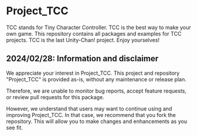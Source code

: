 # Project_TCC
TCC stands for Tiny Character Controller. TCC is the best way to make your own game. This repository contains all packages and examples for TCC projects.
TCC is the last Unity-Chan! project. Enjoy yourselves!

## 2024/02/28: Information and disclaimer
We appreciate your interest in Project_TCC.
This project and repository "Project_TCC" is provided as-is, without any maintenance or release plan.

Therefore, we are unable to monitor bug reports, accept feature requests, or review pull requests for this package.

However, we understand that users may want to continue using and improving Project_TCC.
In that case, we recommend that you fork the repository. This will allow you to make changes and enhancements as you see fit.

